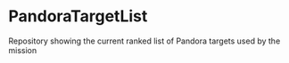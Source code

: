 # PandoraTargetList
Repository showing the current ranked list of Pandora targets used by the mission
